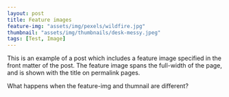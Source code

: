 ```yaml
---
layout: post
title: Feature images
feature-img: "assets/img/pexels/wildfire.jpg"
thumbnail: "assets/img/thumbnails/desk-messy.jpeg"
tags: [Test, Image]
---
```

This is an example of a post which includes a feature image specified in the front matter of the post. The feature image spans the full-width of the page, and is shown with the title on permalink pages.

What happens when the feature-img and thumnail are different?

